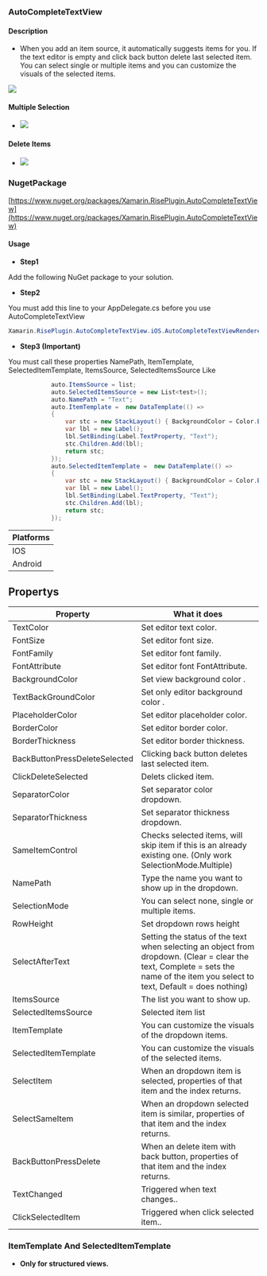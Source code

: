 ### AutoCompleteTextView


#### Description
- When you add an item source, it automatically suggests items for you. If the text editor is empty and click back button delete last selected item. You can select single or multiple items and you can customize the visuals of the selected items.


![](https://raw.githubusercontent.com/cemozguraA/Xamarin.RisePlugin.AutoCompleteTextView/master/Images/New%20Project.png)


#### Multiple Selection
- ![](https://github.com/cemozguraA/Xamarin.RisePlugin.AutoCompleteTextView/blob/master/Images/gif1.gif?raw=true)

#### Delete Items
- ![](https://github.com/cemozguraA/Xamarin.RisePlugin.AutoCompleteTextView/blob/master/Images/gif2.gif?raw=true)
### NugetPackage
[https://www.nuget.org/packages/Xamarin.RisePlugin.AutoCompleteTextView](https://www.nuget.org/packages/Xamarin.RisePlugin.AutoCompleteTextView)
#### Usage

- **Step1**

Add the following NuGet package to your solution.
- **Step2**

You must add this line to your AppDelegate.cs before you use AutoCompleteTextView
 ```csharp
Xamarin.RisePlugin.AutoCompleteTextView.iOS.AutoCompleteTextViewRenderer.Init();
```
- **Step3  (Important)**

You must call these properties NamePath, ItemTemplate, SelectedItemTemplate, ItemsSource, SelectedItemsSource
Like
```csharp
            auto.ItemsSource = list;
            auto.SelectedItemsSource = new List<test>();
            auto.NamePath = "Text";
            auto.ItemTemplate =  new DataTemplate(() =>
            {
                var stc = new StackLayout() { BackgroundColor = Color.Blue };
                var lbl = new Label();
                lbl.SetBinding(Label.TextProperty, "Text");
                stc.Children.Add(lbl);
                return stc;
            });
            auto.SelectedItemTemplate =  new DataTemplate(() =>
            {
                var stc = new StackLayout() { BackgroundColor = Color.Blue };
                var lbl = new Label();
                lbl.SetBinding(Label.TextProperty, "Text");
                stc.Children.Add(lbl);
                return stc;
            });
```



| Platforms  | 
| ------------- | 
| IOS  | 
| Android  | 

## Propertys
| Property  | What it does |
| ------------- | ------------|
| TextColor  | Set editor text color. |
| FontSize  | Set editor font size. |
| FontFamily  | Set editor font family. |
| FontAttribute  | Set editor font FontAttribute. |
| BackgroundColor  | Set view background color . |
| TextBackGroundColor  | Set only  editor background color . |
| PlaceholderColor  | Set editor placeholder color. |
| BorderColor  | Set editor border color. |
| BorderThickness  | Set editor border thickness. |
| BackButtonPressDeleteSelected  | Clicking back button deletes last selected item. |
| ClickDeleteSelected  | Delets clicked item. |
| SeparatorColor  | Set separator color dropdown. |
| SeparatorThickness  | Set separator thickness dropdown. |
| SameItemControl  | Checks selected items, will skip item if this is an already existing one. (Only work SelectionMode.Multiple) |
| NamePath  | Type the name you want to show up in the dropdown. |
| SelectionMode  | You can select none, single or multiple items. |
| RowHeight  | Set dropdown rows height |
| SelectAfterText  | Setting the status of the text when selecting an object from dropdown. (Clear = clear the text, Complete = sets the name of the item you select to text, Default = does nothing) |
| ItemsSource  | The list you want to show up. |
| SelectedItemsSource  | Selected item list |
| ItemTemplate | You can customize the visuals of the dropdown items. |
| SelectedItemTemplate | You can customize the visuals of the selected items. |
| SelectItem  | When an dropdown item is selected, properties of that item and the index returns. |
| SelectSameItem  | When an dropdown selected item is similar, properties of that item and the index returns.  |
| BackButtonPressDelete  | When an delete item with back button, properties of that item and the index returns. |
| TextChanged  | Triggered when text changes.. |
| ClickSelectedItem  | Triggered when click selected item.. |





### ItemTemplate And SelectedItemTemplate
- **Only for structured views.**


